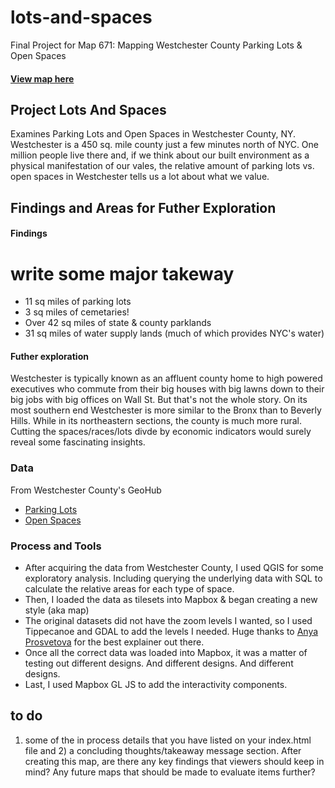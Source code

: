 # lots-and-spaces
Final Project for Map 671: Mapping Westchester County Parking Lots &amp; Open Spaces
#### [View map here](https://michael-sparks13.github.io/lots-and-spaces/)

## Project Lots And Spaces
Examines Parking Lots and Open Spaces in Westchester County, NY. Westchester is a 450 sq. mile county just a few minutes north of NYC. One million people live there and, if we think about our built environment as a physical manifestation of our vales, the relative amount of parking lots vs. open spaces in Westchester tells us a lot about what we value. 

## Findings and Areas for Futher Exploration
#### Findings
# write some major takeway
- 11 sq miles of parking lots
- 3 sq miles of cemetaries!
- Over 42 sq miles of state & county parklands
- 31 sq miles of water supply lands (much of which provides NYC's water)

#### Futher exploration
Westchester is typically known as an affluent county home to high powered executives who commute from their big houses with big lawns down to their big jobs with big offices on Wall St. But that's not the whole story. On its most southern end Westchester is more similar to the Bronx than to Beverly Hills. While in its northeastern sections, the county is much more rural. Cutting the spaces/races/lots divde by economic indicators would surely reveal some fascinating insights.


### Data
From Westchester County's GeoHub
- [Parking Lots](https://gis.westchestergov.com/datasets/parking-lots-1/explore?location=41.188605%2C-73.757497%2C12.39)
- [Open Spaces](https://gis.westchestergov.com/datasets/wcgis::open-space/explore?location=41.122403%2C-73.734250%2C11.00)

### Process and Tools
- After acquiring the data from Westchester County, I used QGIS for some exploratory analysis. Including querying the underlying data with SQL to calculate the relative areas for each type of space. 
- Then, I loaded the data as tilesets into Mapbox & began creating a new style (aka map)
- The original datasets did not have the zoom levels I wanted, so I used Tippecanoe and GDAL to add the levels I needed. Huge thanks to [Anya Prosvetova](https://www.prosvetova.com/blog/2021-08-15-mapbox-adjust-zoom-extent) for the best explainer out there. 
- Once all the correct data was loaded into Mapbox, it was a matter of testing out different designs. And different designs. And different designs. 
- Last, I used Mapbox GL JS to add the interactivity components. 


## to do
1) some of the in process details that you have listed on your index.html file and 2) a concluding thoughts/takeaway message section. After creating this map, are there any key findings that viewers should keep in mind? Any future maps that should be made to evaluate items further?
